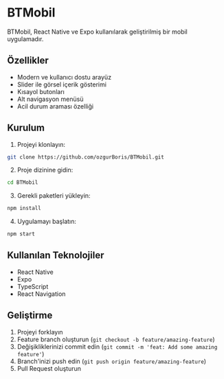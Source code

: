 # BTMobil

BTMobil, React Native ve Expo kullanılarak geliştirilmiş bir mobil uygulamadır.

## Özellikler

- Modern ve kullanıcı dostu arayüz
- Slider ile görsel içerik gösterimi
- Kısayol butonları
- Alt navigasyon menüsü
- Acil durum araması özelliği

## Kurulum

1. Projeyi klonlayın:
```bash
git clone https://github.com/ozgurBoris/BTMobil.git
```

2. Proje dizinine gidin:
```bash
cd BTMobil
```

3. Gerekli paketleri yükleyin:
```bash
npm install
```

4. Uygulamayı başlatın:
```bash
npm start
```

## Kullanılan Teknolojiler

- React Native
- Expo
- TypeScript
- React Navigation

## Geliştirme

1. Projeyi forklayın
2. Feature branch oluşturun (`git checkout -b feature/amazing-feature`)
3. Değişikliklerinizi commit edin (`git commit -m 'feat: Add some amazing feature'`)
4. Branch'inizi push edin (`git push origin feature/amazing-feature`)
5. Pull Request oluşturun 